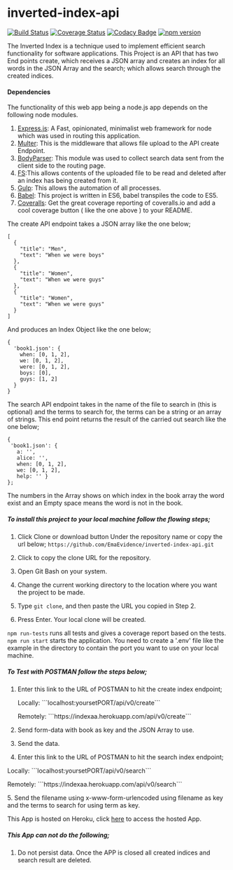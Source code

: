 # inverted-index-api
[![Build Status](https://travis-ci.org/EmaEvidence/inverted-index-api.svg?branch=master)](https://travis-ci.org/EmaEvidence/inverted-index-api)
[![Coverage Status](https://coveralls.io/repos/github/EmaEvidence/inverted-index-api/badge.svg?branch=endpoint)](https://coveralls.io/github/EmaEvidence/inverted-index-api?branch=endpoint)
[![Codacy Badge](https://api.codacy.com/project/badge/Grade/53bcc515421d4cd78bb312ab8d38bdc5)](https://www.codacy.com/app/EmaEvidence/inverted-index-api?utm_source=github.com&amp;utm_medium=referral&amp;utm_content=EmaEvidence/inverted-index-api&amp;utm_campaign=Badge_Grade)
[![npm version](https://badge.fury.io/js/npm.svg)](https://badge.fury.io/js/npm)

The Inverted Index is a technique used to implement efficient search functionality for software applications. This Project is an API that has two End points create, which receives a JSON array and creates an index for all words in the JSON Array and the search; which allows search through the created indices.
#### Dependencies
The functionality of this web app being a node.js app depends on the following node modules.
1. [Express.js](https://www.npmjs.com/package/express): A Fast, opinionated, minimalist web framework for node which was used in routing this application.
2. [Multer](https://www.npmjs.com/package/multer): This is the middleware that allows file upload to the API create Endpoint.
3. [BodyParser](https://www.npmjs.com/package/body-parser): This module was used to collect search data sent from the client side to the routing page.
4. [FS](https://www.npmjs.com/package/fs):This allows contents of the uploaded file to be read and deleted after an index has being created from it.
5. [Gulp](https://www.npmjs.com/package/gulp): This allows the automation of all processes.
6. [Babel](https://www.npmjs.com/package/Babel): This project is written in ES6, babel transpiles the code to ES5.
6. [Coveralls](https://www.npmjs.com/package/coveralls): Get the great coverage reporting of coveralls.io and add a cool coverage button ( like the one above ) to your README.

The create API endpoint takes a JSON array like the one below;
```
[
  {
    "title": "Men",
    "text": "When we were boys"
  },
  {
    "title": "Women",
    "text": "When we were guys"
  },
  {
    "title": "Women",
    "text": "When we were guys"
  }
]
```
And produces an Index Object like the one below;
```
{
  'book1.json': {
    when: [0, 1, 2],
    we: [0, 1, 2],
    were: [0, 1, 2],
    boys: [0],
    guys: [1, 2]
  }
}
```
The search API endpoint takes in the name of the file to search in (this is optional) and the terms to search for, the terms can be a string or an array of strings. This end point returns the result of the carried out search like the one below;
```
{
 'book1.json': {
   a: '',
   alice: '',
   when: [0, 1, 2],
   we: [0, 1, 2],
   help: '' }
};
```
The numbers in the Array shows on which index in the book array the word exist and an Empty space means the word is not in the book.

##### To install this project to your local machine follow the flowing steps;

1. Click Clone or download button Under the repository name or copy the url below;
    ```https://github.com/EmaEvidence/inverted-index-api.git```

2. Click  to copy the clone URL for the repository.

3. Open Git Bash on your system.

4. Change the current working directory to the location where you want the project to be made.

5. Type ```git clone```, and then paste the URL you copied in Step 2.

6. Press Enter. Your local clone will be created.


```npm run-tests``` runs all tests and gives a coverage report based on the tests.
```npm run start``` starts the application.
You need to create a '.env' file like the example in the directory to contain the port you want to use on your local machine.

##### To Test with POSTMAN follow the steps below;

1. Enter this link to the URL of POSTMAN to hit the create index endpoint;  
    <p>Locally: ```localhost:yoursetPORT/api/v0/create``` </p>  
    <p>Remotely: ```https://indexaa.herokuapp.com/api/v0/create``` </p>
2. Send form-data with book as key and the JSON Array to use.

3. Send the data.

4. Enter this link to the URL of POSTMAN to hit the search index endpoint;
  <p>Locally: ```localhost:yoursetPORT/api/v0/search``` </p>
  <p>Remotely: ```https://indexaa.herokuapp.com/api/v0/search``` </p>
5. Send the filename using x-www-form-urlencoded using filename as key and the terms to search for using term as key.

This App is hosted on Heroku, click [here](https://indexaa.herokuapp.com) to access the hosted App.

##### This App can not do the following;
1. Do not persist data. Once the APP is closed all created indices and search result are deleted.
